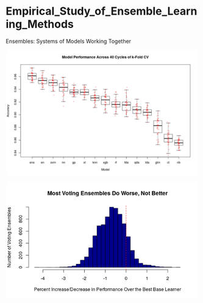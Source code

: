 # Empirical_Study_of_Ensemble_Learning_Methods
Ensembles: Systems of Models Working Together

![alt text](https://github.com/timothygmitchell/Empirical_Study_of_Ensemble_Learning_Methods/blob/main/ModelPerformance.png)


![alt text](https://github.com/timothygmitchell/Empirical_Study_of_Ensemble_Learning_Methods/blob/main/HistEnsemblePerformance.png)
